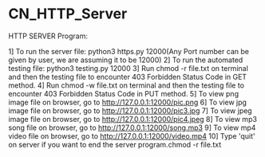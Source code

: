 # CN_HTTP_Server

HTTP SERVER Program:

1] To run the server file: python3 https.py 12000(Any Port number can be given by user, we are assuming it to be 12000)
2] To run the automated testing file: python3 testing.py 12000
3] Run chmod -r file.txt on terminal and then the testing file to encounter 403 Forbidden Status Code in GET method.
4] Run chmod -w file.txt on terminal and then the testing file to encounter 403 Forbidden Status Code in PUT method.
5] To view png image file on browser, go to http://127.0.0.1:12000/pic.png
6] To view jpg image file on browser, go to http://127.0.0.1:12000/pic3.jpg
7] To view jpeg image file on browser, go to http://127.0.0.1:12000/pic4.jpeg
8] To view mp3 song file on browser, go to http://127.0.0.1:12000/song.mp3
9] To view mp4 video file on browser, go to http://127.0.0.1:12000/video.mp4
10] Type 'quit' on server if you want to end the server program.chmod -r file.txt
